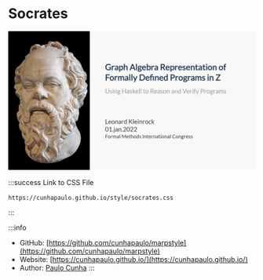 # Socrates

![](images/socrates.png)

:::success Link to CSS File
```
https://cunhapaulo.github.io/style/socrates.css
```
:::

:::info
* GitHub: [https://github.com/cunhapaulo/marpstyle](https://github.com/cunhapaulo/marpstyle)
* Website: [https://cunhapaulo.github.io/](https://cunhapaulo.github.io/)
* Author: [Paulo Cunha](https://github.com/cunhapaulo)
:::
